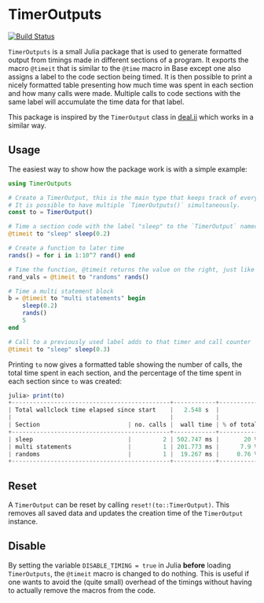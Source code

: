 # TimerOutputs

[![Build Status](https://travis-ci.org/KristofferC/TimerOutputs.jl.svg?branch=master)](https://travis-ci.org/KristofferC/TimerOutputs.jl)

`TimerOutputs` is a small Julia package that is used to generate formatted output from timings made in different sections of a program. It exports the macro `@timeit` that is similar to the `@time` macro in Base except one also assigns a label to the code section being timed. It is then possible to print a nicely formatted table presenting how much time was spent in each section and how many calls were made. Multiple calls to code sections with the same label will accumulate the time data for that label.

This package is inspired by the `TimerOutput` class in [deal.ii](https://dealii.org/) which works in a similar way.

## Usage

The easiest way to show how the package work is with a simple example:

```julia
using TimerOutputs

# Create a TimerOutput, this is the main type that keeps track of everything.
# It is possible to have multiple `TimerOutputs()` simultaneously.
const to = TimerOutput()

# Time a section code with the label "sleep" to the `TimerOutput` named "to"
@timeit to "sleep" sleep(0.2)

# Create a function to later time
rands() = for i in 1:10^7 rand() end

# Time the function, @timeit returns the value on the right, just like Base @time
rand_vals = @timeit to "randoms" rands()

# Time a multi statement block
b = @timeit to "multi statements" begin
    sleep(0.2)
    rands()
    5
end

# Call to a previously used label adds to that timer and call counter
@timeit to "sleep" sleep(0.3)
```

Printing `to` now gives a formatted table showing the number of calls, the total time spent in each section, and the percentage of the time spent in each section since `to` was created:


```julia
julia> print(to)
+---------------------------------------------+------------+------------+
| Total wallclock time elapsed since start    |   2.548 s  |            |
|                                             |            |            |
| Section                         | no. calls |  wall time | % of total |
+---------------------------------------------+------------+------------+
| sleep                           |         2 | 502.747 ms |       20 % |
| multi statements                |         1 | 201.773 ms |      7.9 % |
| randoms                         |         1 |  19.267 ms |     0.76 % |
+---------------------------------------------+------------+------------+
```

## Reset

A `TimerOutput` can be reset by calling `reset!(to::TimerOutput)`. This removes all saved data and updates the creation time of the `TimerOutput` instance.

## Disable

By setting the variable `DISABLE_TIMING = true` in Julia **before** loading `TimerOutputs`, the `@timeit` macro is changed to do nothing. This is useful if one wants to avoid the (quite small) overhead of the timings without having to actually remove the macros from the code.
